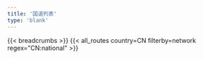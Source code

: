 ```yaml
---
title: '国道列表'
type: 'blank'
---
```


{{< breadcrumbs >}}
{{< all_routes country=CN filterby=network regex="CN:national" >}}
